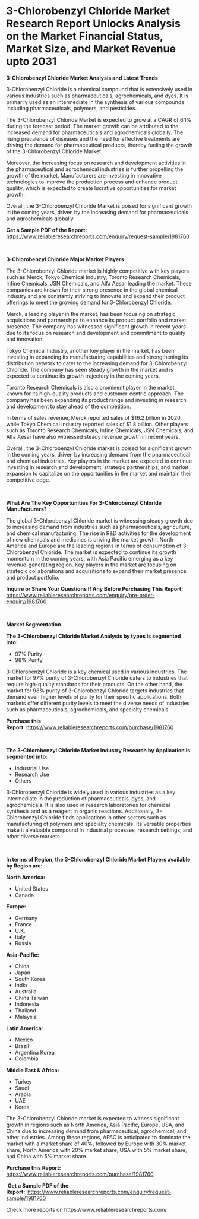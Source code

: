 <p><h1>3-Chlorobenzyl Chloride Market Research Report Unlocks Analysis on the Market Financial Status, Market Size, and Market Revenue upto 2031</h1></p><p><strong>3-Chlorobenzyl Chloride Market Analysis and Latest Trends</strong></p>
<p><p>3-Chlorobenzyl Chloride is a chemical compound that is extensively used in various industries such as pharmaceuticals, agrochemicals, and dyes. It is primarily used as an intermediate in the synthesis of various compounds including pharmaceuticals, polymers, and pesticides.</p><p>The 3-Chlorobenzyl Chloride Market is expected to grow at a CAGR of 6.1% during the forecast period. The market growth can be attributed to the increased demand for pharmaceuticals and agrochemicals globally. The rising prevalence of diseases and the need for effective treatments are driving the demand for pharmaceutical products, thereby fueling the growth of the 3-Chlorobenzyl Chloride Market.</p><p>Moreover, the increasing focus on research and development activities in the pharmaceutical and agrochemical industries is further propelling the growth of the market. Manufacturers are investing in innovative technologies to improve the production process and enhance product quality, which is expected to create lucrative opportunities for market growth.</p><p>Overall, the 3-Chlorobenzyl Chloride Market is poised for significant growth in the coming years, driven by the increasing demand for pharmaceuticals and agrochemicals globally.</p></p>
<p><strong>Get a Sample PDF of the Report:&nbsp;</strong> <a href="https://www.reliableresearchreports.com/enquiry/request-sample/1981760">https://www.reliableresearchreports.com/enquiry/request-sample/1981760</a></p>
<p>&nbsp;</p>
<p><strong>3-Chlorobenzyl Chloride Major Market Players</strong></p>
<p><p>The 3-Chlorobenzyl Chloride market is highly competitive with key players such as Merck, Tokyo Chemical Industry, Toronto Research Chemicals, Infine Chemicals, JSN Chemicals, and Alfa Aesar leading the market. These companies are known for their strong presence in the global chemical industry and are constantly striving to innovate and expand their product offerings to meet the growing demand for 3-Chlorobenzyl Chloride.</p><p>Merck, a leading player in the market, has been focusing on strategic acquisitions and partnerships to enhance its product portfolio and market presence. The company has witnessed significant growth in recent years due to its focus on research and development and commitment to quality and innovation.</p><p>Tokyo Chemical Industry, another key player in the market, has been investing in expanding its manufacturing capabilities and strengthening its distribution network to cater to the increasing demand for 3-Chlorobenzyl Chloride. The company has seen steady growth in the market and is expected to continue its growth trajectory in the coming years.</p><p>Toronto Research Chemicals is also a prominent player in the market, known for its high-quality products and customer-centric approach. The company has been expanding its product range and investing in research and development to stay ahead of the competition.</p><p>In terms of sales revenue, Merck reported sales of $16.2 billion in 2020, while Tokyo Chemical Industry reported sales of $1.8 billion. Other players such as Toronto Research Chemicals, Infine Chemicals, JSN Chemicals, and Alfa Aesar have also witnessed steady revenue growth in recent years.</p><p>Overall, the 3-Chlorobenzyl Chloride market is poised for significant growth in the coming years, driven by increasing demand from the pharmaceutical and chemical industries. Key players in the market are expected to continue investing in research and development, strategic partnerships, and market expansion to capitalize on the opportunities in the market and maintain their competitive edge.</p></p>
<p>&nbsp;</p>
<p><strong>What Are The Key Opportunities For 3-Chlorobenzyl Chloride Manufacturers?</strong></p>
<p><p>The global 3-Chlorobenzyl Chloride market is witnessing steady growth due to increasing demand from industries such as pharmaceuticals, agriculture, and chemical manufacturing. The rise in R&D activities for the development of new chemicals and medicines is driving the market growth. North America and Europe are the leading regions in terms of consumption of 3-Chlorobenzyl Chloride. The market is expected to continue its growth momentum in the coming years, with Asia Pacific emerging as a key revenue-generating region. Key players in the market are focusing on strategic collaborations and acquisitions to expand their market presence and product portfolio.</p></p>
<p><strong>Inquire or Share Your Questions If Any Before Purchasing This Report:</strong> <a href="https://www.reliableresearchreports.com/enquiry/pre-order-enquiry/1981760">https://www.reliableresearchreports.com/enquiry/pre-order-enquiry/1981760</a></p>
<p>&nbsp;</p>
<p><strong>Market Segmentation</strong></p>
<p><strong>The 3-Chlorobenzyl Chloride Market Analysis by types is segmented into:</strong></p>
<p><ul><li>97% Purity</li><li>98% Purity</li></ul></p>
<p><p>3-Chlorobenzyl Chloride is a key chemical used in various industries. The market for 97% purity of 3-Chlorobenzyl Chloride caters to industries that require high-quality standards for their products. On the other hand, the market for 98% purity of 3-Chlorobenzyl Chloride targets industries that demand even higher levels of purity for their specific applications. Both markets offer different purity levels to meet the diverse needs of industries such as pharmaceuticals, agrochemicals, and specialty chemicals.</p></p>
<p><strong>Purchase this Report:&nbsp;</strong><a href="https://www.reliableresearchreports.com/purchase/1981760">https://www.reliableresearchreports.com/purchase/1981760</a></p>
<p>&nbsp;</p>
<p><strong>The 3-Chlorobenzyl Chloride Market Industry Research by Application is segmented into:</strong></p>
<p><ul><li>Industrial Use</li><li>Research Use</li><li>Others</li></ul></p>
<p><p>3-Chlorobenzyl Chloride is widely used in various industries as a key intermediate in the production of pharmaceuticals, dyes, and agrochemicals. It is also used in research laboratories for chemical synthesis and as a reagent in organic reactions. Additionally, 3-Chlorobenzyl Chloride finds applications in other sectors such as manufacturing of polymers and specialty chemicals. Its versatile properties make it a valuable compound in industrial processes, research settings, and other diverse markets.</p></p>
<p>&nbsp;</p>
<p><strong>In terms of Region, the 3-Chlorobenzyl Chloride Market Players available by Region are:</strong></p>
<p>
    <p> <strong> North America: </strong>
        <ul>
            <li>United States</li>
            <li>Canada</li>
        </ul>
        </p> 
    <p> <strong> Europe: </strong>
        <ul>
            <li>Germany</li>
            <li>France</li>
            <li>U.K.</li>
            <li>Italy</li>
            <li>Russia</li>
        </ul>
        </p> 
    <p> <strong> Asia-Pacific: </strong>
        <ul>
            <li>China</li>
            <li>Japan</li>
            <li>South Korea</li>
            <li>India</li>
            <li>Australia</li>
            <li>China Taiwan</li>
            <li>Indonesia</li>
            <li>Thailand</li>
            <li>Malaysia</li>
        </ul>
        </p> 
    <p> <strong> Latin America: </strong>
        <ul>
            <li>Mexico</li>
            <li>Brazil</li>
            <li>Argentina Korea</li>
            <li>Colombia</li>
        </ul>
        </p> 
    <p> <strong> Middle East & Africa: </strong>
        <ul>
            <li>Turkey</li>
            <li>Saudi</li>
            <li>Arabia</li>
            <li>UAE</li>
            <li>Korea</li>
        </ul>
    </p>
    </p>
<p><p>The 3-Chlorobenzyl Chloride market is expected to witness significant growth in regions such as North America, Asia Pacific, Europe, USA, and China due to increasing demand from pharmaceutical, agrochemical, and other industries. Among these regions, APAC is anticipated to dominate the market with a market share of 40%, followed by Europe with 30% market share, North America with 20% market share, USA with 5% market share, and China with 5% market share.</p></p>
<p><strong>Purchase this Report: </strong><a href="https://www.reliableresearchreports.com/purchase/1981760">https://www.reliableresearchreports.com/purchase/1981760</a></p>
<p>&nbsp;<strong>Get a Sample PDF of the Report:&nbsp;&nbsp;</strong><a href="https://www.reliableresearchreports.com/enquiry/request-sample/1981760">https://www.reliableresearchreports.com/enquiry/request-sample/1981760</a></p>
<p><strong></strong></p>
<p>Check more reports on https://www.reliableresearchreports.com/</p>